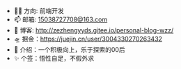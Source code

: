 - 👷‍♂️  方向: 前端开发
- 📫 邮箱: 15038727708@163.com
- 🚀 博客: http://zezhengyyds.gitee.io/personal-blog-wzz/
- 🛸 掘金：https://juejin.cn/user/3004330270263432
- 🤳 介绍：一个积极向上，乐于探索的00后
- ✨ 个签：悟性自足，不假外求
